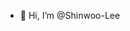 - 👋 Hi, I’m @Shinwoo-Lee

<!---
Shinwoo-Lee/Shinwoo-Lee is a ✨ special ✨ repository because its `README.md` (this file) appears on your GitHub profile.
You can click the Preview link to take a look at your changes.
--->
